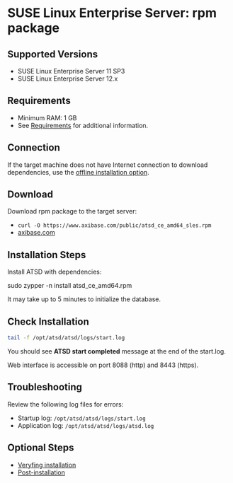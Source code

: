 # SUSE Linux Enterprise Server: rpm package

## Supported Versions

- SUSE Linux Enterprise Server 11 SP3
- SUSE Linux Enterprise Server 12.x

## Requirements

- Minimum RAM: 1 GB 
- See [Requirements](../administration/requirements.md "ATSD Requirements") for additional information.

## Connection

If the target machine does not have Internet connection to download
dependencies, use the [offline installation option](sles-offline.md).

## Download

Download rpm package to the target server:

* `curl -O https://www.axibase.com/public/atsd_ce_amd64_sles.rpm`
* [axibase.com](https://axibase.com/public/atsd_ce_rpm_sles_latest.htm)

## Installation Steps

Install ATSD with dependencies:

sudo zypper -n install atsd_ce_amd64.rpm

It may take up to 5 minutes to initialize the database.

## Check Installation

```sh
tail -f /opt/atsd/atsd/logs/start.log                                   
```

You should see **ATSD start completed** message at the end of the start.log.

Web interface is accessible on port 8088 (http) and 8443 (https).

## Troubleshooting

Review the following log files for errors:

* Startup log: `/opt/atsd/atsd/logs/start.log`
* Application log: `/opt/atsd/atsd/logs/atsd.log`

## Optional Steps

- [Veryfing installation](veryfing-installation.md)
- [Post-installation](post-installation.md)
